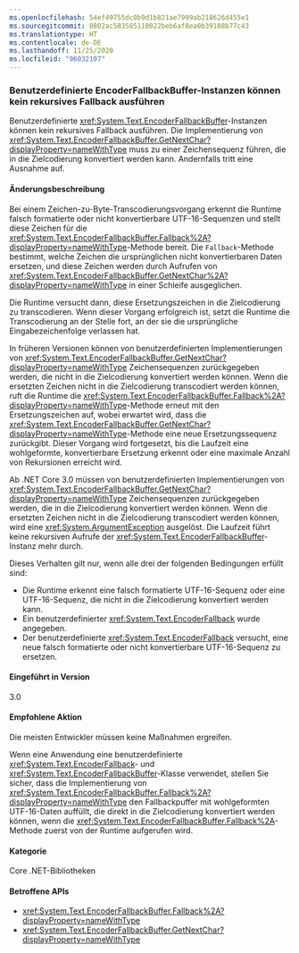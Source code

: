 ```yaml
---
ms.openlocfilehash: 54ef49755dc0b9d1b821ae7999ab218626d455e1
ms.sourcegitcommit: 0802ac583585110022beb6af8ea0b39188b77c43
ms.translationtype: HT
ms.contentlocale: de-DE
ms.lasthandoff: 11/25/2020
ms.locfileid: "96032107"
---
```

### <a name="custom-encoderfallbackbuffer-instances-cannot-fall-back-recursively"></a>Benutzerdefinierte EncoderFallbackBuffer-Instanzen können kein rekursives Fallback ausführen

Benutzerdefinierte <xref:System.Text.EncoderFallbackBuffer>-Instanzen können kein rekursives Fallback ausführen. Die Implementierung von <xref:System.Text.EncoderFallbackBuffer.GetNextChar?displayProperty=nameWithType> muss zu einer Zeichensequenz führen, die in die Zielcodierung konvertiert werden kann. Andernfalls tritt eine Ausnahme auf.

#### <a name="change-description"></a>Änderungsbeschreibung

Bei einem Zeichen-zu-Byte-Transcodierungsvorgang erkennt die Runtime falsch formatierte oder nicht konvertierbare UTF-16-Sequenzen und stellt diese Zeichen für die <xref:System.Text.EncoderFallbackBuffer.Fallback%2A?displayProperty=nameWithType>-Methode bereit. Die `Fallback`-Methode bestimmt, welche Zeichen die ursprünglichen nicht konvertierbaren Daten ersetzen, und diese Zeichen werden durch Aufrufen von <xref:System.Text.EncoderFallbackBuffer.GetNextChar%2A?displayProperty=nameWithType> in einer Schleife ausgeglichen.

Die Runtime versucht dann, diese Ersetzungszeichen in die Zielcodierung zu transcodieren. Wenn dieser Vorgang erfolgreich ist, setzt die Runtime die Transcodierung an der Stelle fort, an der sie die ursprüngliche Eingabezeichenfolge verlassen hat.

In früheren Versionen können von benutzerdefinierten Implementierungen von <xref:System.Text.EncoderFallbackBuffer.GetNextChar?displayProperty=nameWithType> Zeichensequenzen zurückgegeben werden, die nicht in die Zielcodierung konvertiert werden können. Wenn die ersetzten Zeichen nicht in die Zielcodierung transcodiert werden können, ruft die Runtime die <xref:System.Text.EncoderFallbackBuffer.Fallback%2A?displayProperty=nameWithType>-Methode erneut mit den Ersetzungszeichen auf, wobei erwartet wird, dass die <xref:System.Text.EncoderFallbackBuffer.GetNextChar?displayProperty=nameWithType>-Methode eine neue Ersetzungssequenz zurückgibt. Dieser Vorgang wird fortgesetzt, bis die Laufzeit eine wohlgeformte, konvertierbare Ersetzung erkennt oder eine maximale Anzahl von Rekursionen erreicht wird.

Ab .NET Core 3.0 müssen von benutzerdefinierten Implementierungen von <xref:System.Text.EncoderFallbackBuffer.GetNextChar?displayProperty=nameWithType> Zeichensequenzen zurückgegeben werden, die in die Zielcodierung konvertiert werden können. Wenn die ersetzten Zeichen nicht in die Zielcodierung transcodiert werden können, wird eine <xref:System.ArgumentException> ausgelöst. Die Laufzeit führt keine rekursiven Aufrufe der <xref:System.Text.EncoderFallbackBuffer>-Instanz mehr durch.

Dieses Verhalten gilt nur, wenn alle drei der folgenden Bedingungen erfüllt sind:

- Die Runtime erkennt eine falsch formatierte UTF-16-Sequenz oder eine UTF-16-Sequenz, die nicht in die Zielcodierung konvertiert werden kann.
- Ein benutzerdefinierter <xref:System.Text.EncoderFallback> wurde angegeben.
- Der benutzerdefinierte <xref:System.Text.EncoderFallback> versucht, eine neue falsch formatierte oder nicht konvertierbare UTF-16-Sequenz zu ersetzen.

#### <a name="version-introduced"></a>Eingeführt in Version

3.0

#### <a name="recommended-action"></a>Empfohlene Aktion

Die meisten Entwickler müssen keine Maßnahmen ergreifen.

Wenn eine Anwendung eine benutzerdefinierte <xref:System.Text.EncoderFallback>- und <xref:System.Text.EncoderFallbackBuffer>-Klasse verwendet, stellen Sie sicher, dass die Implementierung von <xref:System.Text.EncoderFallbackBuffer.Fallback%2A?displayProperty=nameWithType> den Fallbackpuffer mit wohlgeformten UTF-16-Daten auffüllt, die direkt in die Zielcodierung konvertiert werden können, wenn die <xref:System.Text.EncoderFallbackBuffer.Fallback%2A>-Methode zuerst von der Runtime aufgerufen wird.

#### <a name="category"></a>Kategorie

Core .NET-Bibliotheken

#### <a name="affected-apis"></a>Betroffene APIs

- <xref:System.Text.EncoderFallbackBuffer.Fallback%2A?displayProperty=nameWithType>
- <xref:System.Text.EncoderFallbackBuffer.GetNextChar?displayProperty=nameWithType>

<!--

#### Affected APIs

- `Overload:System.Text.EncoderFallbackBuffer.Fallback`
- `M:System.Text.EncoderFallbackBuffer.GetNextChar`

-->
